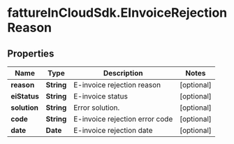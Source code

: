 # fattureInCloudSdk.EInvoiceRejectionReason

## Properties

Name | Type | Description | Notes
------------ | ------------- | ------------- | -------------
**reason** | **String** | E-invoice rejection reason | [optional] 
**eiStatus** | **String** | E-invoice status | [optional] 
**solution** | **String** | Error solution. | [optional] 
**code** | **String** | E-invoice rejection error code | [optional] 
**date** | **Date** | E-invoice rejection date | [optional] 


